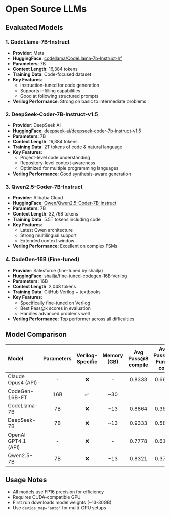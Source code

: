 # Open Source LLMs

## Evaluated Models

### 1. CodeLlama-7B-Instruct

- **Provider**: Meta
- **HuggingFace**: [codellama/CodeLlama-7b-Instruct-hf](https://huggingface.co/codellama/CodeLlama-7b-Instruct-hf)
- **Parameters**: 7B
- **Context Length**: 16,384 tokens
- **Training Data**: Code-focused dataset
- **Key Features**:
  - Instruction-tuned for code generation
  - Supports infilling capabilities
  - Good at following structured prompts
- **Verilog Performance**: Strong on basic to intermediate problems

### 2. DeepSeek-Coder-7B-Instruct-v1.5

- **Provider**: DeepSeek AI
- **HuggingFace**: [deepseek-ai/deepseek-coder-7b-instruct-v1.5](https://huggingface.co/deepseek-ai/deepseek-coder-7b-instruct-v1.5)
- **Parameters**: 7B
- **Context Length**: 16,384 tokens
- **Training Data**: 2T tokens of code & natural language
- **Key Features**:
  - Project-level code understanding
  - Repository-level context awareness
  - Optimized for multiple programming languages
- **Verilog Performance**: Good synthesis-aware generation

### 3. Qwen2.5-Coder-7B-Instruct

- **Provider**: Alibaba Cloud
- **HuggingFace**: [Qwen/Qwen2.5-Coder-7B-Instruct](https://huggingface.co/Qwen/Qwen2.5-Coder-7B-Instruct)
- **Parameters**: 7B
- **Context Length**: 32,768 tokens
- **Training Data**: 5.5T tokens including code
- **Key Features**:
  - Latest Qwen architecture
  - Strong multilingual support
  - Extended context window
- **Verilog Performance**: Excellent on complex FSMs

### 4. CodeGen-16B (Fine-tuned)

- **Provider**: Salesforce (fine-tuned by shailja)
- **HuggingFace**: [shailja/fine-tuned-codegen-16B-Verilog](https://huggingface.co/shailja/fine-tuned-codegen-16B-Verilog)
- **Parameters**: 16B
- **Context Length**: 2,048 tokens
- **Training Data**: GitHub Verilog + textbooks
- **Key Features**:
  - Specifically fine-tuned on Verilog
  - Best Pass@k scores in evaluation
  - Handles advanced problems well
- **Verilog Performance**: Top performer across all difficulties

## Model Comparison

| Model               | Parameters | Verilog-Specific | Memory (GB) | Avg Pass@8 compile | Avg Pass@8 Func-corr | Avg Pass@8 synth |
| :------------------ | :--------: | :--------------: | :---------: | :----------------: | :------------------: | :--------------: |
| Claude Opus4 (API)  |     -      |        ❌        |      -      |       0.8333       |        0.6667        |      0.8333      |
| CodeGen-16B-FT      |    16B     |        ✅        |     ~30     |                    |                      |                  |
| CodeLlama-7B        |     7B     |        ❌        |     ~13     |       0.8864       |        0.3877        |      0.9988      |
| DeepSeek-7B         |     7B     |        ❌        |     ~13     |       0.9333       |        0.5889        |      0.9444      |
| OpenAI GPT4.1 (API) |     -      |        ❌        |      -      |       0.7778       |        0.6111        |      0.7778      |
| Qwen2.5-7B          |     7B     |        ❌        |     ~13     |       0.8321       |        0.3778        |      0.9444      |

## Usage Notes

- All models use FP16 precision for efficiency
- Requires CUDA-compatible GPU
- First run downloads model weights (~13-30GB)
- Use `device_map="auto"` for multi-GPU setups
